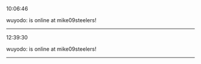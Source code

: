 10:06:46

wuyodo: is online at mike09steelers!

---

12:39:30

wuyodo: is online at mike09steelers!

---

